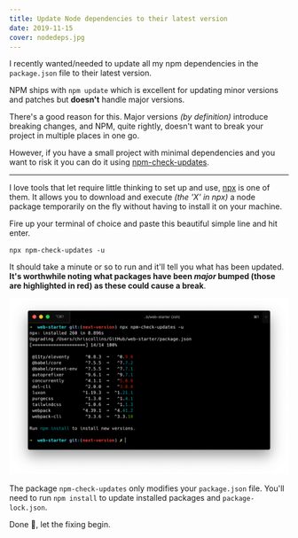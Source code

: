 ```yaml
---
title: Update Node dependencies to their latest version
date: 2019-11-15
cover: nodedeps.jpg
---
```


I recently wanted/needed to update all my npm dependencies in the `package.json` file to their latest version.

NPM ships with `npm update` which is excellent for updating minor versions and patches but **doesn't** handle major versions.

There's a good reason for this. Major versions _(by definition)_ introduce breaking changes, and NPM, quite rightly, doesn't want to break your project in multiple places in one go.

However, if you have a small project with minimal dependencies and you want to risk it you can do it using [npm-check-updates](https://www.npmjs.com/package/npm-check-updates).

---

I love tools that let require little thinking to set up and use, [npx](https://www.npmjs.com/package/npx) is one of them. It allows you to download and execute _(the 'X' in npx)_ a node package temporarily on the fly without having to install it on your machine.

Fire up your terminal of choice and paste this beautiful simple line and hit enter.

```shell
npx npm-check-updates -u
```

It should take a minute or so to run and it'll tell you what has been updated. **It's worthwhile noting what packages have been _major_ bumped (those are highlighted in red) as these could cause a break**.

![Terminal showing command being executed](npm-check-updates.png)

The package `npm-check-updates` only modifies your `package.json` file. You'll need to run `npm install` to update installed packages and `package-lock.json`.

Done 🥳, let the fixing begin.
